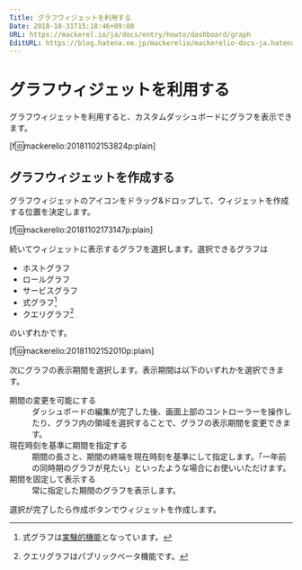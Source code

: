```yaml
---
Title: グラフウィジェットを利用する
Date: 2018-10-31T15:18:46+09:00
URL: https://mackerel.io/ja/docs/entry/howto/dashboard/graph
EditURL: https://blog.hatena.ne.jp/mackerelio/mackerelio-docs-ja.hatenablog.mackerel.io/atom/entry/10257846132662339682
---
```


# グラフウィジェットを利用する

グラフウィジェットを利用すると、カスタムダッシュボードにグラフを表示できます。

[f:id:mackerelio:20181102153824p:plain]

## グラフウィジェットを作成する

グラフウィジェットのアイコンをドラッグ&amp;ドロップして、ウィジェットを作成する位置を決定します。

[f:id:mackerelio:20181102173147p:plain]

続いてウィジェットに表示するグラフを選択します。選択できるグラフは

- ホストグラフ
- ロールグラフ
- サービスグラフ
- 式グラフ[^1]
- クエリグラフ[^2]

のいずれかです。

[f:id:mackerelio:20181102152010p:plain]

次にグラフの表示期間を選択します。表示期間は以下のいずれかを選択できます。

<dl>
    <dt>期間の変更を可能にする</dt>
    <dd>ダッシュボードの編集が完了した後、画面上部のコントローラーを操作したり、グラフ内の領域を選択することで、グラフの表示期間を変更できます。</dd>
    <dt>現在時刻を基準に期間を指定する</dt>
    <dd>期間の長さと、期間の終端を現在時刻を基準にして指定します。「一年前の同時期のグラフが見たい」といったような場合にお使いいただけます。</dd>
    <dt>期間を固定して表示する</dt>
    <dd>常に指定した期間のグラフを表示します。</dd>
</dl>

選択が完了したら作成ボタンでウィジェットを作成します。

[^1]: 式グラフは[実験的機能](https://mackerel.io/ja/docs/entry/advanced/experimental-features)となっています。
[^2]: クエリグラフはパブリックベータ機能です。

